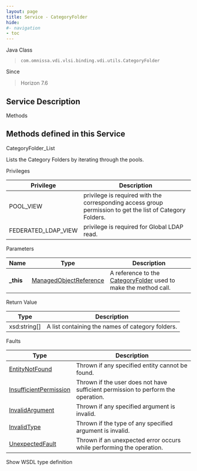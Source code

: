 ```yaml
---
layout: page
title: Service - CategoryFolder
hide:
#- navigation
- toc
---
```








Java Class
> `com.omnissa.vdi.vlsi.binding.vdi.utils.CategoryFolder`

Since
> Horizon 7.6





## Service Description

Methods

Methods defined in this Service
---
CategoryFolder_List




Lists the Category Folders by iterating through the pools.

Privileges

Privilege |  Description
---|---
POOL_VIEW|  privilege is required with the corresponding access group permission to get the list of Category Folders.
FEDERATED_LDAP_VIEW|  privilege is required for Global LDAP read.



Parameters

Name| Type| Description
---|---|---
**_this**| [ManagedObjectReference](vmodl.ManagedObjectReference.md)|  A reference to the [CategoryFolder](vdi.utils.CategoryFolder.md) used to make the method call.



Return Value

Type |  Description
---|---
xsd:string[]| A list containing the names of category folders.



Faults

Type |  Description
---|---
[EntityNotFound](vdi.fault.EntityNotFound.md)| Thrown if any specified entity cannot be found.
[InsufficientPermission](vdi.fault.InsufficientPermission.md)| Thrown if the user does not have sufficient permission to perform the operation.
[InvalidArgument](vdi.fault.InvalidArgument.md)| Thrown if any specified argument is invalid.
[InvalidType](vdi.fault.InvalidType.md)| Thrown if the type of any specified argument is invalid.
[UnexpectedFault](vdi.fault.UnexpectedFault.md)| Thrown if an unexpected error occurs while performing the operation.

Show WSDL type definition












 
